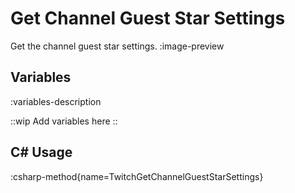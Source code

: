# Get Channel Guest Star Settings
Get the channel guest star settings.
:image-preview

## Variables
:variables-description

::wip
Add variables here
::

## C# Usage
:csharp-method{name=TwitchGetChannelGuestStarSettings}